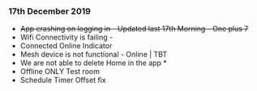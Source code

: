 ### 17th December 2019
* <strike>App crashing on logging in - Updated last 17th Morning - One plus 7</strike>
* Wifi Connectivity is failing - 
* Connected Online Indicator
* Mesh device is not functional - Online | TBT
* We are not able to delete Home in the app *
* Offline ONLY Test room
* Schedule Timer Offset fix



